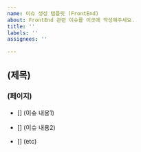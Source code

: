 ```yaml
---
name: 이슈 생성 탬플릿 (FrontEnd)
about: FrontEnd 관련 이슈를 이곳에 작성해주세요.
title: ''
labels: ''
assignees: ''

---
```


## (제목)

### (페이지)

- [] (이슈 내용1)
- [] (이슈 내용2)

- [] (etc)
